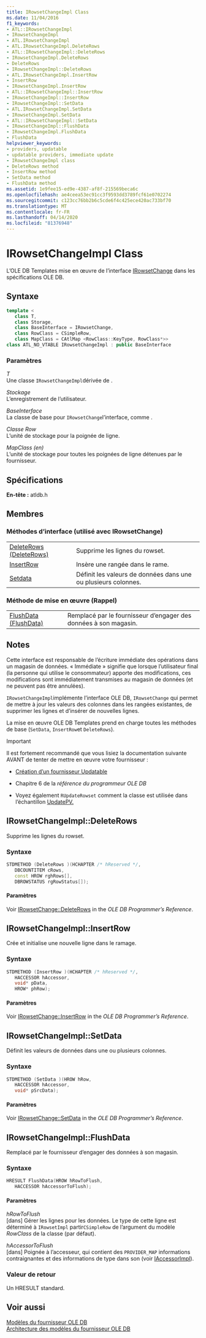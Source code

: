 ```yaml
---
title: IRowsetChangeImpl Class
ms.date: 11/04/2016
f1_keywords:
- ATL::IRowsetChangeImpl
- IRowsetChangeImpl
- ATL.IRowsetChangeImpl
- ATL.IRowsetChangeImpl.DeleteRows
- ATL::IRowsetChangeImpl::DeleteRows
- IRowsetChangeImpl.DeleteRows
- DeleteRows
- IRowsetChangeImpl::DeleteRows
- ATL.IRowsetChangeImpl.InsertRow
- InsertRow
- IRowsetChangeImpl.InsertRow
- ATL::IRowsetChangeImpl::InsertRow
- IRowsetChangeImpl::InsertRow
- IRowsetChangeImpl::SetData
- ATL.IRowsetChangeImpl.SetData
- IRowsetChangeImpl.SetData
- ATL::IRowsetChangeImpl::SetData
- IRowsetChangeImpl::FlushData
- IRowsetChangeImpl.FlushData
- FlushData
helpviewer_keywords:
- providers, updatable
- updatable providers, immediate update
- IRowsetChangeImpl class
- DeleteRows method
- InsertRow method
- SetData method
- FlushData method
ms.assetid: 1e9fee15-ed9e-4387-af8f-215569beca6c
ms.openlocfilehash: ae4ceea53ec91cc3f9593dd3789fcf61e0702274
ms.sourcegitcommit: c123cc76bb2b6c5cde6f4c425ece420ac733bf70
ms.translationtype: MT
ms.contentlocale: fr-FR
ms.lasthandoff: 04/14/2020
ms.locfileid: "81376948"
---
```

# <a name="irowsetchangeimpl-class"></a>IRowsetChangeImpl Class

L’OLE DB Templates mise en œuvre de l’interface [IRowsetChange](/previous-versions/windows/desktop/ms715790(v=vs.85)) dans les spécifications OLE DB.

## <a name="syntax"></a>Syntaxe

```cpp
template <
   class T,
   class Storage,
   class BaseInterface = IRowsetChange,
   class RowClass = CSimpleRow,
   class MapClass = CAtlMap <RowClass::KeyType, RowClass*>>
class ATL_NO_VTABLE IRowsetChangeImpl : public BaseInterface
```

### <a name="parameters"></a>Paramètres

*T*<br/>
Une classe `IRowsetChangeImpl`dérivée de .

*Stockage*<br/>
L’enregistrement de l’utilisateur.

*BaseInterface*<br/>
La classe de base pour `IRowsetChange`l’interface, comme .

*Classe Row*<br/>
L’unité de stockage pour la poignée de ligne.

*MapClass (en)*<br/>
L’unité de stockage pour toutes les poignées de ligne détenues par le fournisseur.

## <a name="requirements"></a>Spécifications

**En-tête :** atldb.h

## <a name="members"></a>Membres

### <a name="interface-methods-used-with-irowsetchange"></a>Méthodes d’interface (utilisé avec IRowsetChange)

|||
|-|-|
|[DeleteRows (DeleteRows)](#deleterows)|Supprime les lignes du rowset.|
|[InsertRow](#insertrow)|Insère une rangée dans le rame.|
|[Setdata](#setdata)|Définit les valeurs de données dans une ou plusieurs colonnes.|

### <a name="implementation-method-callback"></a>Méthode de mise en œuvre (Rappel)

|||
|-|-|
|[FlushData (FlushData)](#flushdata)|Remplacé par le fournisseur d’engager des données à son magasin.|

## <a name="remarks"></a>Notes

Cette interface est responsable de l’écriture immédiate des opérations dans un magasin de données. « Immédiate » signifie que lorsque l’utilisateur final (la personne qui utilise le consommateur) apporte des modifications, ces modifications sont immédiatement transmises au magasin de données (et ne peuvent pas être annulées).

`IRowsetChangeImpl`implémente l’interface OLE DB, `IRowsetChange` qui permet de mettre à jour les valeurs des colonnes dans les rangées existantes, de supprimer les lignes et d’insérer de nouvelles lignes.

La mise en œuvre OLE DB Templates prend en charge toutes les méthodes de base (`SetData`, `InsertRow`et `DeleteRows`).

> [!IMPORTANT]
> Il est fortement recommandé que vous lisiez la documentation suivante AVANT de tenter de mettre en œuvre votre fournisseur :

- [Création d’un fournisseur Updatable](../../data/oledb/creating-an-updatable-provider.md)

- Chapitre 6 de la *référence du programmeur OLE DB*

- Voyez également `RUpdateRowset` comment la classe est utilisée dans l’échantillon [UpdatePV.](https://github.com/Microsoft/VCSamples/tree/master/VC2010Samples/ATL/OLEDB/Provider/UPDATEPV)

## <a name="irowsetchangeimpldeleterows"></a><a name="deleterows"></a>IRowsetChangeImpl::DeleteRows

Supprime les lignes du rowset.

### <a name="syntax"></a>Syntaxe

```cpp
STDMETHOD (DeleteRows )(HCHAPTER /* hReserved */,
   DBCOUNTITEM cRows,
   const HROW rghRows[],
   DBROWSTATUS rgRowStatus[]);
```

#### <a name="parameters"></a>Paramètres

Voir [IRowsetChange::DeleteRows](/previous-versions/windows/desktop/ms724362(v=vs.85)) in the *OLE DB Programmer’s Reference*.

## <a name="irowsetchangeimplinsertrow"></a><a name="insertrow"></a>IRowsetChangeImpl::InsertRow

Crée et initialise une nouvelle ligne dans le ramage.

### <a name="syntax"></a>Syntaxe

```cpp
STDMETHOD (InsertRow )(HCHAPTER /* hReserved */,
   HACCESSOR hAccessor,
   void* pData,
   HROW* phRow);
```

#### <a name="parameters"></a>Paramètres

Voir [IRowsetChange::InsertRow](/previous-versions/windows/desktop/ms716921(v=vs.85)) in the *OLE DB Programmer’s Reference*.

## <a name="irowsetchangeimplsetdata"></a><a name="setdata"></a>IRowsetChangeImpl::SetData

Définit les valeurs de données dans une ou plusieurs colonnes.

### <a name="syntax"></a>Syntaxe

```cpp
STDMETHOD (SetData )(HROW hRow,
   HACCESSOR hAccessor,
   void* pSrcData);
```

#### <a name="parameters"></a>Paramètres

Voir [IRowsetChange::SetData](/previous-versions/windows/desktop/ms721232(v=vs.85)) in the *OLE DB Programmer’s Reference*.

## <a name="irowsetchangeimplflushdata"></a><a name="flushdata"></a>IRowsetChangeImpl::FlushData

Remplacé par le fournisseur d’engager des données à son magasin.

### <a name="syntax"></a>Syntaxe

```cpp
HRESULT FlushData(HROW hRowToFlush,
   HACCESSOR hAccessorToFlush);
```

#### <a name="parameters"></a>Paramètres

*hRowToFlush*<br/>
[dans] Gérer les lignes pour les données. Le type de cette ligne est déterminé à `IRowsetImpl` partir`CSimpleRow` de l’argument du modèle *RowClass* de la classe (par défaut).

*hAccessorToFlush*<br/>
[dans] Poignée à l’accesseur, qui contient des `PROVIDER_MAP` informations contraignantes et des informations de type dans son (voir [IAccessorImpl](../../data/oledb/iaccessorimpl-class.md)).

### <a name="return-value"></a>Valeur de retour

Un HRESULT standard.

## <a name="see-also"></a>Voir aussi

[Modèles du fournisseur OLE DB](../../data/oledb/ole-db-provider-templates-cpp.md)<br/>
[Architecture des modèles du fournisseur OLE DB](../../data/oledb/ole-db-provider-template-architecture.md)
